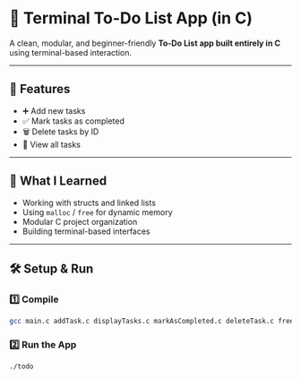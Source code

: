 # 📝 Terminal To-Do List App (in C)

A clean, modular, and beginner-friendly **To-Do List app built entirely in C** using terminal-based interaction.  

---

## 🚀 Features

- ➕ Add new tasks
- ✅ Mark tasks as completed
- 🗑️ Delete tasks by ID
- 📃 View all tasks 

---

## 🧠 What I Learned

- Working with structs and linked lists
- Using `malloc` / `free` for dynamic memory
- Modular C project organization
- Building terminal-based interfaces

---

## 🛠️ Setup & Run

### 1️⃣ Compile

```bash
gcc main.c addTask.c displayTasks.c markAsCompleted.c deleteTask.c freeTasks.c -o todo 
```

### 2️⃣ Run the App
```
./todo
```
